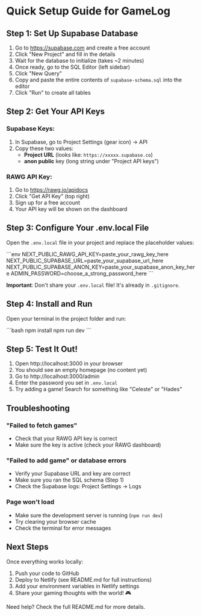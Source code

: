 # Quick Setup Guide for GameLog

## Step 1: Set Up Supabase Database

1. Go to https://supabase.com and create a free account
2. Click "New Project" and fill in the details
3. Wait for the database to initialize (takes ~2 minutes)
4. Once ready, go to the SQL Editor (left sidebar)
5. Click "New Query"
6. Copy and paste the entire contents of `supabase-schema.sql` into the editor
7. Click "Run" to create all tables

## Step 2: Get Your API Keys

### Supabase Keys:
1. In Supabase, go to Project Settings (gear icon) → API
2. Copy these two values:
   - **Project URL** (looks like: `https://xxxxx.supabase.co`)
   - **anon public** key (long string under "Project API keys")

### RAWG API Key:
1. Go to https://rawg.io/apidocs
2. Click "Get API Key" (top right)
3. Sign up for a free account
4. Your API key will be shown on the dashboard

## Step 3: Configure Your .env.local File

Open the `.env.local` file in your project and replace the placeholder values:

\`\`\`env
NEXT_PUBLIC_RAWG_API_KEY=paste_your_rawg_key_here
NEXT_PUBLIC_SUPABASE_URL=paste_your_supabase_url_here
NEXT_PUBLIC_SUPABASE_ANON_KEY=paste_your_supabase_anon_key_here
ADMIN_PASSWORD=choose_a_strong_password_here
\`\`\`

**Important**: Don't share your `.env.local` file! It's already in `.gitignore`.

## Step 4: Install and Run

Open your terminal in the project folder and run:

\`\`\`bash
npm install
npm run dev
\`\`\`

## Step 5: Test It Out!

1. Open http://localhost:3000 in your browser
2. You should see an empty homepage (no content yet)
3. Go to http://localhost:3000/admin
4. Enter the password you set in `.env.local`
5. Try adding a game! Search for something like "Celeste" or "Hades"

## Troubleshooting

### "Failed to fetch games"
- Check that your RAWG API key is correct
- Make sure the key is active (check your RAWG dashboard)

### "Failed to add game" or database errors
- Verify your Supabase URL and key are correct
- Make sure you ran the SQL schema (Step 1)
- Check the Supabase logs: Project Settings → Logs

### Page won't load
- Make sure the development server is running (`npm run dev`)
- Try clearing your browser cache
- Check the terminal for error messages

## Next Steps

Once everything works locally:
1. Push your code to GitHub
2. Deploy to Netlify (see README.md for full instructions)
3. Add your environment variables in Netlify settings
4. Share your gaming thoughts with the world! 🎮

Need help? Check the full README.md for more details.
